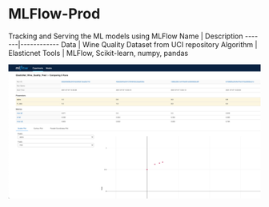 # MLFlow-Prod
Tracking and Serving the ML models using MLFlow
Name   | Description
-------|------------
Data   | Wine Quality Dataset from UCI repository
Algorithm | Elasticnet
Tools  | MLFlow, Scikit-learn, numpy, pandas



<img src="https://github.com/karthikkaiplody/MLFlow-Prod/blob/main/MLFlow_Dashboard.png">
